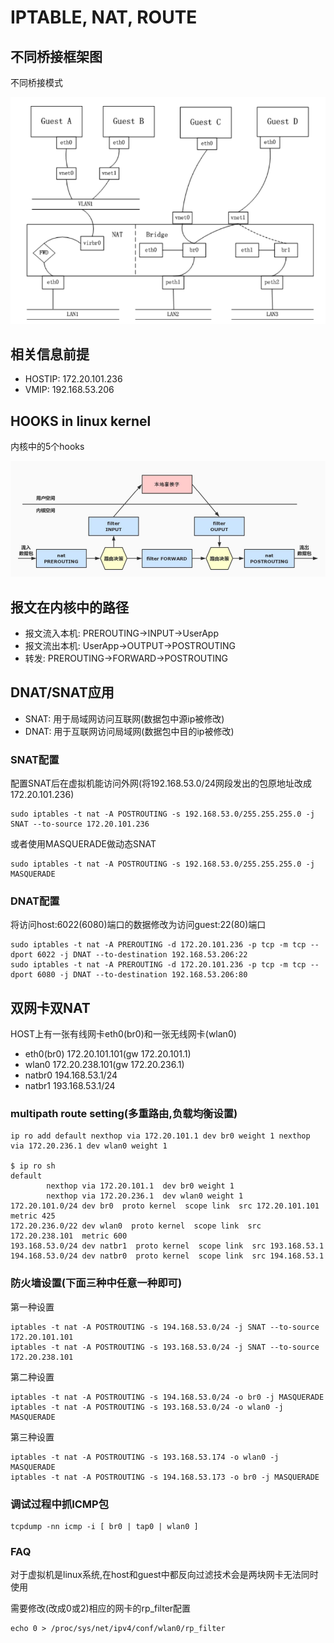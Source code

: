 # IPTABLE, NAT, ROUTE

## 不同桥接框架图

不同桥接模式

![bridge](./bridges.png)

## 相关信息前提

- HOSTIP: 172.20.101.236
- VMIP: 192.168.53.206

## HOOKS in linux kernel

内核中的5个hooks

![hooks](./hooks.png)

## 报文在内核中的路径

- 报文流入本机: PREROUTING->INPUT->UserApp
- 报文流出本机: UserApp->OUTPUT->POSTROUTING
- 转发: PREROUTING->FORWARD->POSTROUTING

## DNAT/SNAT应用

- SNAT: 用于局域网访问互联网(数据包中源ip被修改)
- DNAT: 用于互联网访问局域网(数据包中目的ip被修改)

### SNAT配置

配置SNAT后在虚拟机能访问外网(将192.168.53.0/24网段发出的包原地址改成172.20.101.236)

	sudo iptables -t nat -A POSTROUTING -s 192.168.53.0/255.255.255.0 -j SNAT --to-source 172.20.101.236

或者使用MASQUERADE做动态SNAT

	sudo iptables -t nat -A POSTROUTING -s 192.168.53.0/255.255.255.0 -j MASQUERADE

### DNAT配置

将访问host:6022(6080)端口的数据修改为访问guest:22(80)端口

	sudo iptables -t nat -A PREROUTING -d 172.20.101.236 -p tcp -m tcp --dport 6022 -j DNAT --to-destination 192.168.53.206:22
	sudo iptables -t nat -A PREROUTING -d 172.20.101.236 -p tcp -m tcp --dport 6080 -j DNAT --to-destination 192.168.53.206:80

## 双网卡双NAT

HOST上有一张有线网卡eth0(br0)和一张无线网卡(wlan0)

- eth0(br0) 		172.20.101.101(gw 172.20.101.1)
- wlan0				172.20.238.101(gw 172.20.236.1)
- natbr0           	194.168.53.1/24
- natbr1           	193.168.53.1/24

### multipath route setting(多重路由,负载均衡设置)

	ip ro add default nexthop via 172.20.101.1 dev br0 weight 1 nexthop via 172.20.236.1 dev wlan0 weight 1

	$ ip ro sh
	default
			nexthop via 172.20.101.1  dev br0 weight 1
			nexthop via 172.20.236.1  dev wlan0 weight 1
	172.20.101.0/24 dev br0  proto kernel  scope link  src 172.20.101.101  metric 425
	172.20.236.0/22 dev wlan0  proto kernel  scope link  src 172.20.238.101  metric 600
	193.168.53.0/24 dev natbr1  proto kernel  scope link  src 193.168.53.1
	194.168.53.0/24 dev natbr0  proto kernel  scope link  src 194.168.53.1

### 防火墙设置(下面三种中任意一种即可)

第一种设置

	iptables -t nat -A POSTROUTING -s 194.168.53.0/24 -j SNAT --to-source 172.20.101.101
	iptables -t nat -A POSTROUTING -s 193.168.53.0/24 -j SNAT --to-source 172.20.238.101

第二种设置

	iptables -t nat -A POSTROUTING -s 194.168.53.0/24 -o br0 -j MASQUERADE
	iptables -t nat -A POSTROUTING -s 193.168.53.0/24 -o wlan0 -j MASQUERADE

第三种设置

	iptables -t nat -A POSTROUTING -s 193.168.53.174 -o wlan0 -j MASQUERADE
	iptables -t nat -A POSTROUTING -s 194.168.53.173 -o br0 -j MASQUERADE

### 调试过程中抓ICMP包

	tcpdump -nn icmp -i [ br0 | tap0 | wlan0 ]

### FAQ

对于虚拟机是linux系统,在host和guest中都反向过滤技术会是两块网卡无法同时使用

需要修改(改成0或2)相应的网卡的rp_filter配置

	echo 0 > /proc/sys/net/ipv4/conf/wlan0/rp_filter
